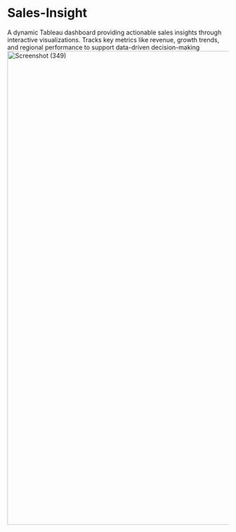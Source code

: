 # Sales-Insight
A dynamic Tableau dashboard providing actionable sales insights through interactive visualizations. Tracks key metrics like revenue, growth trends, and regional performance to support data-driven decision-making
<img width="1920" height="1080" alt="Screenshot (349)" src="https://github.com/user-attachments/assets/c9eb07f7-4ff9-4188-8ab0-b56a47bd617f" />
